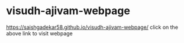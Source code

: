 # visudh-ajivam-webpage
https://saishgadekar58.github.io/visudh-ajivam-webpage/
click on the above link to visit webpage
